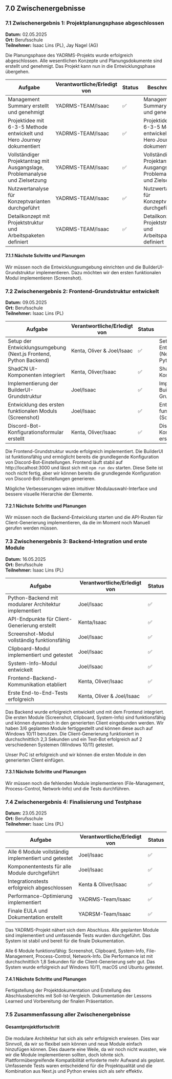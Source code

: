 ## 7.0 Zwischenergebnisse

### 7.1 Zwischenergebnis 1: Projektplanungsphase abgeschlossen

**Datum:** 02.05.2025  
**Ort:** Berufsschule  
**Teilnehmer:** Isaac Lins (PL), Jay Nagel (AG)

Die Planungsphase des YADRMS-Projekts wurde erfolgreich abgeschlossen. Alle wesentlichen Konzepte und Planungsdokumente sind erstellt und genehmigt. Das Projekt kann nun in die Entwicklungsphase übergehen.

| **Aufgabe**                                                                  | **Verantwortliche/Erledigt von** | **Status** | **Beschreibung**                                                             |
| ---------------------------------------------------------------------------- | -------------------------------- | ---------- | ---------------------------------------------------------------------------- |
| Management Summary erstellt und genehmigt                                    | YADRMS-TEAM/Isaac                | ✅         | Management Summary erstellt und genehmigt                                    |
| Projektidee mit 6-3-5 Methode entwickelt und Hero Journey dokumentiert       | YADRMS-TEAM/Isaac                | ✅         | Projektidee mit 6-3-5 Methode entwickelt und Hero Journey dokumentiert       |
| Vollständiger Projektantrag mit Ausgangslage, Problemanalyse und Zielsetzung | YADRMS-TEAM/Isaac                | ✅         | Vollständiger Projektantrag mit Ausgangslage, Problemanalyse und Zielsetzung |
| Nutzwertanalyse für Konzeptvarianten durchgeführt                            | YADRMS-TEAM/Isaac                | ✅         | Nutzwertanalyse für Konzeptvarianten durchgeführt                            |
| Detailkonzept mit Projektstruktur und Arbeitspaketen definiert               | YADRMS-TEAM/Isaac                | ✅         | Detailkonzept mit Projektstruktur und Arbeitspaketen definiert               |

#### 7.1.1 Nächste Schritte und Planungen

Wir müssen noch die Entwicklungsumgebung einrichten und die BuilderUI-Grundstruktur implementieren.
Dazu möchten wir den ersten funktionalen Modul implementieren (Screenshot).

### 7.2 Zwischenergebnis 2: Frontend-Grundstruktur entwickelt

**Datum:** 09.05.2025  
**Ort:** Berufsschule  
**Teilnehmer:** Isaac Lins (PL)

| **Aufgabe**                                                       | **Verantwortliche/Erledigt von** | **Status** | **Beschreibung**                                                  |
| ----------------------------------------------------------------- | -------------------------------- | ---------- | ----------------------------------------------------------------- |
| Setup der Entwicklungsumgebung (Next.js Frontend, Python Backend) | Kenta, Oliver & Joel/Isaac       | ✅         | Setup der Entwicklungsumgebung (Next.js Frontend, Python Backend) |
| ShadCN UI-Komponenten integriert                                  | Kenta, Oliver/Isaac              | ✅         | ShadCN UI-Komponenten integriert                                  |
| Implementierung der BuilderUI-Grundstruktur                       | Joel/Isaac                       | ✅         | Implementierung der BuilderUI-Grundstruktur                       |
| Entwicklung des ersten funktionalen Moduls (Screenshot)           | Joel/Isaac                       | ✅         | Entwicklung des ersten funktionalen Moduls (Screenshot)           |
| Discord-Bot-Konfigurationsformular erstellt                       | Kenta, Oliver/Isaac              | ✅         | Discord-Bot-Konfigurationsformular erstellt                       |

Die Frontend-Grundstruktur wurde erfolgreich implementiert. Die BuilderUI ist funktionsfähig und ermöglicht bereits die grundlegende Konfiguration von Discord-Bot-Einstellungen.
Frontend läuft stabil auf http://localhost:3000 und lässt sich mit `npm run dev` starten.
Diese Seite ist noch nicht fertig, aber wir können bereits die grundlegende Konfiguration von Discord-Bot-Einstellungen generieren.

Mögliche Verbesserungen wären intuitiver Modulauswahl-Interface und bessere visuelle Hierarchie der Elemente.

#### 7.2.1 Nächste Schritte und Planungen

Wir müssen noch die Backend-Entwicklung starten und die API-Routen für Client-Generierung implementieren, da die im Moment noch Manuell gerufen werden müssen.

### 7.3 Zwischenergebnis 3: Backend-Integration und erste Module

**Datum:** 16.05.2025  
**Ort:** Berufsschule  
**Teilnehmer:** Isaac Lins (PL)

| **Aufgabe**                                            | **Verantwortliche/Erledigt von** | **Status** |
| ------------------------------------------------------ | -------------------------------- | ---------- |
| Python-Backend mit modularer Architektur implementiert | Joel/Isaac                       | ✅         |
| API-Endpunkte für Client-Generierung erstellt          | Kenta/Isaac                      | ✅         |
| Screenshot-Modul vollständig funktionsfähig            | Joel/Isaac                       | ✅         |
| Clipboard-Modul implementiert und getestet             | Joel/Isaac                       | ✅         |
| System-Info-Modul entwickelt                           | Joel/Isaac                       | ✅         |
| Frontend-Backend-Kommunikation etabliert               | Kenta, Oliver/Isaac              | ✅         |
| Erste End-to-End-Tests erfolgreich                     | Kenta, Oliver & Joel/Isaac       | ✅         |

Das Backend wurde erfolgreich entwickelt und mit dem Frontend integriert. Die ersten Module (Screenshot, Clipboard, System-Info) sind funktionsfähig und können dynamisch in den generierten Client eingebunden werden.
Wir haben 3/6 geplanten Module fertiggestellt und können diese auch auf Windows 10/11 benutzen.
Die Client-Generierung funktioniert in durchschnittlich 2,3 Sekunden und ein Test-Bot erfolgreich auf 2 verschiedenen Systemen (Windows 10/11) getestet.

Unser PoC ist erfolgreich und wir können die ersten Module in den generierten Client einfügen.

#### 7.3.1 Nächste Schritte und Planungen

Wir müssen noch die fehlenden Module implementieren (File-Management, Process-Control, Network-Info) und die Tests durchführen.

### 7.4 Zwischenergebnis 4: Finalisierung und Testphase

**Datum:** 23.05.2025  
**Ort:** Berufsschule  
**Teilnehmer:** Isaac Lins (PL)

| **Aufgabe**                                          | **Verantwortliche/Erledigt von** | **Status** |
| ---------------------------------------------------- | -------------------------------- | ---------- |
| Alle 6 Module vollständig implementiert und getestet | Joel/Isaac                       | ✅         |
| Komponententests für alle Module durchgeführt        | Joel/Isaac                       | ✅         |
| Integrationstests erfolgreich abgeschlossen          | Kenta & Oliver/Isaac             | ✅         |
| Performance-Optimierung implementiert                | YADRMS-Team/Isaac                | ✅         |
| Finale EULA und Dokumentation erstellt               | YADRSM-Team/Isaac                | ✅         |

Das YADRMS-Projekt nähert sich dem Abschluss. Alle geplanten Module sind implementiert und umfassende Tests wurden durchgeführt. Das System ist stabil und bereit für die finale Dokumentation.

Alle 6 Module funktionsfähig: Screenshot, Clipboard, System-Info, File-Management, Process-Control, Network-Info. Die Performance ist mit durchschnittlich 1,8 Sekunden für die Client-Generierung sehr gut. Das System wurde erfolgreich auf Windows 10/11, macOS und Ubuntu getestet.

#### 7.4.1 Nächste Schritte und Planungen

Fertigstellung der Projektdokumentation und Erstellung des Abschlussberichts mit Soll-Ist-Vergleich. Dokumentation der Lessons Learned und Vorbereitung der finalen Präsentation.

### 7.5 Zusammenfassung aller Zwischenergebnisse

#### Gesamtprojektfortschritt

Die modulare Architektur hat sich als sehr erfolgreich erwiesen.
Dies war Sinnvoll, da wir so flexibel sein können und neue Module einfach hinzufügen können. Dies dauerte eine Weile, da wir noch nicht wussten, wie wir die Module implementieren sollten, doch lohnte sich.
Plattformübergreifende Kompatibilität erforderte mehr Aufwand als geplant.
Umfassende Tests waren entscheidend für die Projektqualität und die Kombination aus Next.js und Python erwies sich als sehr effektiv.


